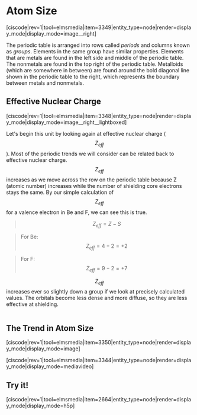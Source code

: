 <div style="float:right;margin:auto"><ebook-button title="Atom Sizes" link="https://genchem.science.psu.edu/04-1-atom-sizes"></ebook-button></div>

# Atom Size

[ciscode|rev=1|tool=elmsmedia|item=3349|entity_type=node|render=display_mode|display_mode=image__right]

The periodic table is arranged into rows called _periods_ and columns known as _groups_.  Elements in the same group have similar properties.  Elements that are metals are found in the left side and middle of the periodic table.
 The nonmetals are found in the top right of the periodic table. Metalloids (which are
 somewhere in between) are found around the bold diagonal line shown in the
 periodic table to the right, which represents the boundary between metals and
 nonmetals.

## Effective Nuclear Charge
[ciscode|rev=1|tool=elmsmedia|item=3348|entity_type=node|render=display_mode|display_mode=image__right__lightboxed]

Let's begin this unit by looking again at effective nuclear charge ($$Z_{eff}$$). Most of the periodic trends we will consider can be related back to effective nuclear charge. $$Z_{eff}$$ increases as we move across the row on the periodic table because Z (atomic number) increases while the number of shielding core electrons stays the same.  By our simple calculation of  $$Z_{eff}$$ for a valence electron in Be and F, we can see this is true.
> $$Z_{eff} = Z -S $$

> For Be: $$Z_{eff} = 4-2 = +2$$

>For F: $$Z_{eff} = 9-2 = +7$$

$$Z_{eff}$$ increases ever so slightly down a group if we look at precisely calculated values.  The orbitals become less dense and more diffuse, so they are less effective at shielding.  

<div class="spacer" style="display:block;overflow:hidden;width:100%;"></div>


## The Trend in Atom Size

<div style="float:none;max-width:800px;margin:auto">
[ciscode|rev=1|tool=elmsmedia|item=3350|entity_type=node|render=display_mode|display_mode=image]</div>



<div class="spacer" style="display:block;overflow:hidden;width:100%;"></div>


[ciscode|rev=1|tool=elmsmedia|item=3344|entity_type=node|render=display_mode|display_mode=mediavideo]


## Try it!

[ciscode|rev=1|tool=elmsmedia|item=2664|entity_type=node|render=display_mode|display_mode=h5p]

<houck-math> </houck-math>